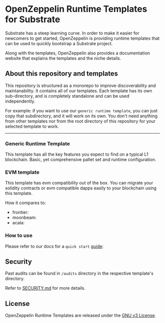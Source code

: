 # OpenZeppelin Runtime Templates for Substrate

Substrate has a steep learning curve. In order to make it easier for newcomers to get started, OpenZeppelin is providing runtime templates that can be used to quickly bootstrap a Substrate project.

Along with the templates, OpenZeppelin also provides a documentation website that explains the templates and the niche details.

## About this repository and templates

This repository is structured as a monorepo to improve discoverability and maintanability. It contains all of our templates. Each template has its own sub-directory, and is completely standalone and can be used independently.

For example: if you want to use our `generic runtime template`, you can just copy that subdirectory, and it will work on its own. You don't need anything from other templates nor from the root directory of this repository for your selected template to work.

---

### Generic Runtime Template

This template has all the key features you expect to find on a typical L1 blockchain. Basic, yet comprehensive pallet set and runtime configuration.


### EVM template

This template has evm compatibility out of the box. You can migrate your solidity contracts or evm compatible dapps easily to your blockchain using this template.


How it compares to:
- frontier:
- moonbeam:
- acala:


### How to use

Please refer to our docs for a `quick start` [guide](https://docs.openzeppelin.com/substrate-runtimes/):

## Security

Past audits can be found in `/audits` directory in the respective template's directory.

Refer to [SECURITY.md](SECURITY.md) for more details.

## License

OpenZeppelin Runtime Templates are released under the [GNU v3 License](LICENSE).











